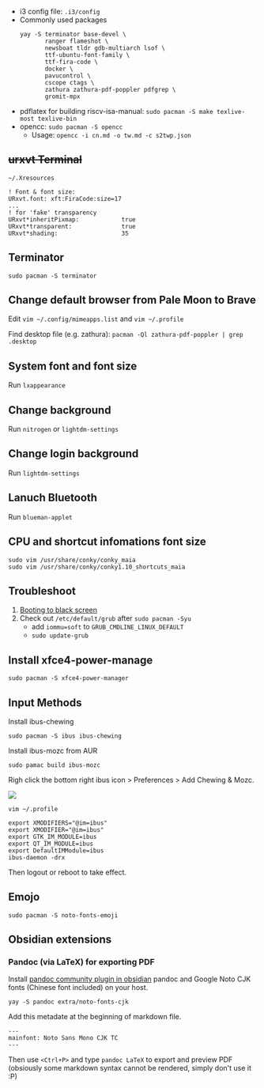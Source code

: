 * i3 config file: `.i3/config`
* Commonly used packages
  ```
  yay -S terminator base-devel \
         ranger flameshot \
         newsboat tldr gdb-multiarch lsof \
         ttf-ubuntu-font-family \
         ttf-fira-code \
         docker \
         pavucontrol \
         cscope ctags \
         zathura zathura-pdf-poppler pdfgrep \
         gromit-mpx
  ```
* pdflatex for building riscv-isa-manual: `sudo pacman -S make texlive-most texlive-bin`
* opencc: `sudo pacman -S opencc`
  * Usage: `opencc -i cn.md -o tw.md -c s2twp.json`

## ~~urxvt Terminal~~

`~/.Xresources`

```
! Font & font size: 
URxvt.font: xft:FiraCode:size=17
...
! for 'fake' transparency
URxvt*inheritPixmap:            true
URxvt*transparent:              true
URxvt*shading:                  35
```

## Terminator

`sudo pacman -S terminator`

## Change default browser from Pale Moon to Brave

Edit `vim ~/.config/mimeapps.list` and `vim ~/.profile`

Find desktop file (e.g. zathura): `pacman -Ql zathura-pdf-poppler | grep .desktop`


## System font and font size

Run `lxappearance`

## Change background 

Run `nitrogen` or `lightdm-settings`

## Change login background 

Run `lightdm-settings`

## Lanuch Bluetooth

Run `blueman-applet`

## CPU and shortcut infomations font size

```
sudo vim /usr/share/conky/conky_maia  
sudo vim /usr/share/conky/conky1.10_shortcuts_maia
```

## Troubleshoot

1. [Booting to black screen](ihttps://forum.manjaro.org/t/solved-booting-to-black-screen/45154)
2. Check out `/etc/default/grub` after `sudo pacman -Syu`
    * add `iommu=soft` to `GRUB_CMDLINE_LINUX_DEFAULT`
    * `sudo update-grub`



## Install xfce4-power-manage

```
sudo pacman -S xfce4-power-manager
```


## Input Methods

Install ibus-chewing

```
sudo pacman -S ibus ibus-chewing
```

Install ibus-mozc from AUR

```
sudo pamac build ibus-mozc
```

Righ click the bottom right ibus icon > Preferences > Add Chewing & Mozc.

![](https://i.imgur.com/D4uu8Xl.png)

```
vim ~/.profile
```

```
export XMODIFIERS="@im=ibus"
export XMODIFIER="@im=ibus"
export GTK_IM_MODULE=ibus
export QT_IM_MODULE=ibus
export DefaultIMModule=ibus
ibus-daemon -drx
```

Then logout or reboot to take effect.

## Emojo

```
sudo pacman -S noto-fonts-emoji
```

## Obsidian extensions

### Pandoc (via LaTeX) for exporting PDF

Install [pandoc community plugin in obsidian](https://github.com/OliverBalfour/obsidian-pandoc) pandoc and Google Noto CJK fonts (Chinese font included) on your host.

`yay -S pandoc extra/noto-fonts-cjk`

Add this metadate at the beginning of markdown file.

```
---
mainfont: Noto Sans Mono CJK TC
---
```

Then use `<Ctrl+P>` and type `pandoc LaTeX` to export and preview PDF (obsiously some markdown syntax cannot be rendered, simply don't use it :P)
